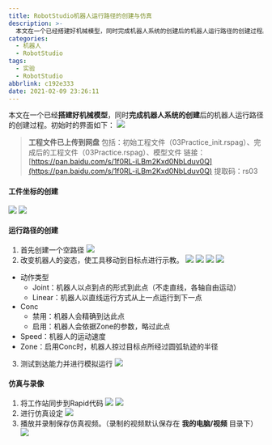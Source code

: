 ```yaml
---
title: RobotStudio机器人运行路径的创建与仿真
description: >-
  本文在一个已经搭建好机械模型，同时完成机器人系统的创建后的机器人运行路径的创建过程。工程文件已上传到网盘，包括：初始工程文件（03Practice_init.rspag）、完成后的工程文件（03Practice.rspag）、模型文件。
categories:
  - 机器人
  - RobotStudio
tags:
  - 实验
  - RobotStudio
abbrlink: c192e333
date: 2021-02-09 23:26:11
---
```


本文在一个已经**搭建好机械模型**，同时**完成机器人系统的创建**后的机器人运行路径的创建过程。初始时的界面如下：
![](https://img.mahaofei.com/img/202112231556681-robotstudio-path-1.png)

>**工程文件已上传到网盘**
>包括：初始工程文件（03Practice_init.rspag）、完成后的工程文件（03Practice.rspag）、模型文件
>链接：[https://pan.baidu.com/s/1f0RL-iLBm2Kxd0NbLduv0Q](https://pan.baidu.com/s/1f0RL-iLBm2Kxd0NbLduv0Q) 
>提取码：rs03

#### 工件坐标的创建
![](https://img.mahaofei.com/img/202112231557192-robotstudio-path-2.png)
![](https://img.mahaofei.com/img/202112231557471-robotstudio-path-3.png)

#### 运行路径的创建
1. 首先创建一个空路径
![](https://img.mahaofei.com/img/202112231557137-robotstudio-path-4.png)
2. 改变机器人的姿态，使工具移动到目标点进行示教。
![](https://img.mahaofei.com/img/202112231557648-robotstudio-path-5.png)
![](https://img.mahaofei.com/img/202112231558239-robotstudio-path-6.png)
![](https://img.mahaofei.com/img/202112231558386-robotstudio-path-7.png)
![](https://img.mahaofei.com/img/202112231558971-robotstudio-path-8.png)
- 动作类型
	- Joint：机器人以点到点的形式到此点（不走直线，各轴自由运动）
	- Linear：机器人以直线运行方式从上一点运行到下一点
- Conc
	- 禁用：机器人会精确到达此点
	- 启用：机器人会依据Zone的参数，略过此点
- Speed：机器人的运动速度
- Zone：启用Conc时，机器人掠过目标点所经过圆弧轨迹的半径
3. 测试到达能力并进行模拟运行
![](https://img.mahaofei.com/img/202112231559740-robotstudio-path-9.png)
#### 仿真与录像
1. 将工作站同步到Rapid代码
![](https://img.mahaofei.com/img/202112231559244-robotstudio-path-10.png)
![](https://img.mahaofei.com/img/202112231559665-robotstudio-path-11.png)
2. 进行仿真设定
![](https://img.mahaofei.com/img/202112231559104-robotstudio-path-12.png)
3. 播放并录制保存仿真视频。（录制的视频默认保存在 **我的电脑/视频** 目录下）
![](https://img.mahaofei.com/img/202112231600619-robotstudio-path-13.png)